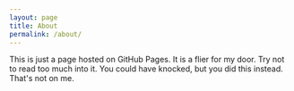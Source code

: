 ```yaml
---
layout: page
title: About
permalink: /about/
---
```


This is just a page hosted on GitHub Pages. It is a flier for my door.
Try not to read too much into it. You could have knocked, but you did 
this instead. That's not on me.
